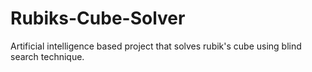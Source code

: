 # Rubiks-Cube-Solver
Artificial intelligence based project that solves rubik's cube using blind search technique.
